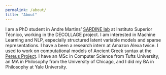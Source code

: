 ```yaml
---
permalink: /about/
title: "About"
---
```


I am a PhD student in Andre Martins’ [SARDINE lab](https://sardine-lab.github.io/) at Instituto Superior Técnico, working in the DECOLLAGE project. I am interested in Machine Learning and NLP, especially structured latent variable models and sparse representations. I have a been a research intern at Amazon Alexa twice. I used to work on computational models of Ancient Greek syntax at the [Pereus Project](http://www.perseus.tufts.edu/hopper/). I have an MSc in Computer Science from Tufts University, an MA in Philosophy from the University of Chicago, and I did my BA in Philosophy at Yale University.  